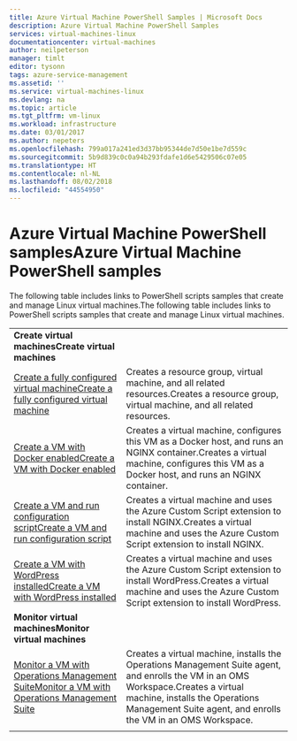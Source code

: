 ```yaml
---
title: Azure Virtual Machine PowerShell Samples | Microsoft Docs
description: Azure Virtual Machine PowerShell Samples
services: virtual-machines-linux
documentationcenter: virtual-machines
author: neilpeterson
manager: timlt
editor: tysonn
tags: azure-service-management
ms.assetid: ''
ms.service: virtual-machines-linux
ms.devlang: na
ms.topic: article
ms.tgt_pltfrm: vm-linux
ms.workload: infrastructure
ms.date: 03/01/2017
ms.author: nepeters
ms.openlocfilehash: 799a017a241ed3d37bb95344de7d50e1be7d559c
ms.sourcegitcommit: 5b9d839c0c0a94b293fdafe1d6e5429506c07e05
ms.translationtype: HT
ms.contentlocale: nl-NL
ms.lasthandoff: 08/02/2018
ms.locfileid: "44554950"
---
```

# <a name="azure-virtual-machine-powershell-samples"></a><span data-ttu-id="ad225-103">Azure Virtual Machine PowerShell samples</span><span class="sxs-lookup"><span data-stu-id="ad225-103">Azure Virtual Machine PowerShell samples</span></span>

<span data-ttu-id="ad225-104">The following table includes links to PowerShell scripts samples that create and manage Linux virtual machines.</span><span class="sxs-lookup"><span data-stu-id="ad225-104">The following table includes links to PowerShell scripts samples that create and manage Linux virtual machines.</span></span>

| | |
|---|---|
|<span data-ttu-id="ad225-105">**Create virtual machines**</span><span class="sxs-lookup"><span data-stu-id="ad225-105">**Create virtual machines**</span></span>||
| [<span data-ttu-id="ad225-106">Create a fully configured virtual machine</span><span class="sxs-lookup"><span data-stu-id="ad225-106">Create a fully configured virtual machine</span></span>](./../scripts/virtual-machines-linux-powershell-sample-create-vm.md?toc=%2fpowershell%2fmodule%2ftoc.json) | <span data-ttu-id="ad225-107">Creates a resource group, virtual machine, and all related resources.</span><span class="sxs-lookup"><span data-stu-id="ad225-107">Creates a resource group, virtual machine, and all related resources.</span></span>|
| [<span data-ttu-id="ad225-108">Create a VM with Docker enabled</span><span class="sxs-lookup"><span data-stu-id="ad225-108">Create a VM with Docker enabled</span></span>](./../scripts/virtual-machines-linux-powershell-sample-create-docker-host.md?toc=%2fpowershell%2fmodule%2ftoc.json) | <span data-ttu-id="ad225-109">Creates a virtual machine, configures this VM as a Docker host, and runs an NGINX container.</span><span class="sxs-lookup"><span data-stu-id="ad225-109">Creates a virtual machine, configures this VM as a Docker host, and runs an NGINX container.</span></span> |
| [<span data-ttu-id="ad225-110">Create a VM and run configuration script</span><span class="sxs-lookup"><span data-stu-id="ad225-110">Create a VM and run configuration script</span></span>](./../scripts/virtual-machines-linux-powershell-sample-create-vm-nginx.md?toc=%2fpowershell%2fmodule%2ftoc.json) | <span data-ttu-id="ad225-111">Creates a virtual machine and uses the Azure Custom Script extension to install NGINX.</span><span class="sxs-lookup"><span data-stu-id="ad225-111">Creates a virtual machine and uses the Azure Custom Script extension to install NGINX.</span></span> |
| [<span data-ttu-id="ad225-112">Create a VM with WordPress installed</span><span class="sxs-lookup"><span data-stu-id="ad225-112">Create a VM with WordPress installed</span></span>](./../scripts/virtual-machines-linux-powershell-sample-create-vm-wordpress.md?toc=%2fpowershell%2fmodule%2ftoc.json) | <span data-ttu-id="ad225-113">Creates a virtual machine and uses the Azure Custom Script extension to install WordPress.</span><span class="sxs-lookup"><span data-stu-id="ad225-113">Creates a virtual machine and uses the Azure Custom Script extension to install WordPress.</span></span> |
|<span data-ttu-id="ad225-114">**Monitor virtual machines**</span><span class="sxs-lookup"><span data-stu-id="ad225-114">**Monitor virtual machines**</span></span>||
| [<span data-ttu-id="ad225-115">Monitor a VM with Operations Management Suite</span><span class="sxs-lookup"><span data-stu-id="ad225-115">Monitor a VM with Operations Management Suite</span></span>](./../scripts/virtual-machines-linux-powershell-sample-create-vm-oms.md?toc=%2fpowershell%2fmodule%2ftoc.json) | <span data-ttu-id="ad225-116">Creates a virtual machine, installs the Operations Management Suite agent, and enrolls the VM in an OMS Workspace.</span><span class="sxs-lookup"><span data-stu-id="ad225-116">Creates a virtual machine, installs the Operations Management Suite agent, and enrolls the VM in an OMS Workspace.</span></span>  |
| | |
